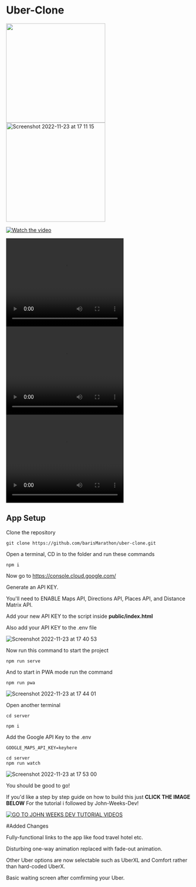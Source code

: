 # Uber-Clone 

<p float="left">
  <img width="270" src="https://github.com/user-attachments/assets/ce01bda0-ef77-4c32-95fc-112e67c05e8f">
  <img width="270" alt="Screenshot 2022-11-23 at 17 11 15" src="https://github.com/user-attachments/assets/ec3b0b15-e024-4c20-b8a4-5796879dfa95">
</p>



[![Watch the video](https://github.com/user-attachments/assets/ce01bda0-ef77-4c32-95fc-112e67c05e8f)](
https://github.com/user-attachments/assets/7903852a-125b-40a0-866b-a3a76fe93782)


<video width="320" height="240" controls autoplay loop>
  <source src="https://github.com/user-attachments/assets/7903852a-125b-40a0-866b-a3a76fe93782" type="video/mp4">
</video>

<video width="320" height="240" controls autoplay loop>
  <source src="https://github.com/user-attachments/assets/e6f7a43f-ccac-4461-b909-aef4737ad2f0" type="video/mp4">
</video>

<video width="320" height="240" controls autoplay loop>
  <source src="https://github.com/user-attachments/assets/2adbdc04-56ef-448b-bb92-8ed629fb9857" type="video/mp4">
</video>



## App Setup

Clone the repository
```
git clone https://github.com/barisMarathon/uber-clone.git
```

Open a terminal, CD in to the folder and run these commands
```
npm i

```

Now go to https://console.cloud.google.com/

Generate an API KEY.

You'll need to ENABLE Maps API, Directions API, Places API, and Distance Matrix API.

Add your new API KEY to the script inside **public/index.html**

Also add your API KEY to the .env file

![Screenshot 2022-11-23 at 17 40 53](https://user-images.githubusercontent.com/108229029/203526600-42f9f3be-6e9d-4fcc-aff0-5d6c6c7e8d87.png)

Now run this command to start the project 
```
npm run serve
```

And to start in PWA mode run the command
```
npm run pwa
```
![Screenshot 2022-11-23 at 17 44 01](https://user-images.githubusercontent.com/108229029/203527683-4b43f88e-07d8-4e2a-bfad-9a785afed02f.png)

Open another terminal
```
cd server

npm i
```

Add the Google API Key to the .env

```
GOOGLE_MAPS_API_KEY=keyhere

cd server
npm run watch
```

![Screenshot 2022-11-23 at 17 53 00](https://user-images.githubusercontent.com/108229029/203529049-d7790bc7-0d0e-4b20-80d5-9cea46017c57.png)

You should be good to go!

If you'd like a step by step guide on how to build this just **CLICK THE IMAGE BELOW** For the tutorial i followed by John-Weeks-Dev!

[![GO TO JOHN WEEKS DEV TUTORIAL VIDEOS](https://user-images.githubusercontent.com/108229029/203519788-671b6891-e2fb-4a68-8418-2d359df54acc.jpeg)](https://www.youtube.com/watch?v=zXpr8zaK2eA)


#Added Changes

Fully-functional links to the app like food travel hotel etc.

Disturbing one-way animation replaced with fade-out animation.

Other Uber options are now selectable such as UberXL and Comfort rather than hard-coded UberX.

Basic waiting screen after comfirming your Uber.


